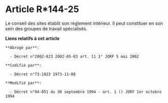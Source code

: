 # Article R*144-25

Le conseil des sites établit son règlement intérieur. Il peut constituer en son sein des groupes de travail spécialisés.

**Liens relatifs à cet article**

	**Abrogé par**:

	  - Décret n°2002-823 2002-05-03 art. 11 1° JORF 5 mai 2002

	**Codifié par**:

	  - Décret n°73-1023 1973-11-08

	**Modifié par**:

	  - Décret n°94-851 du 30 septembre 1994 - art. 1 () JORF 1er octobre 1994

